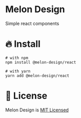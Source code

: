 # Melon Design

Simple react components

# 🔥 Install

```
# with npm
npm install @melon-design/react

# with yarn
yarn add @melon-design/react
```

# 🎈 License

Melon Design is [MIT Licensed](LICENSE)
